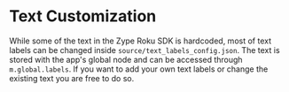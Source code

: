 # Text Customization

While some of the text in the Zype Roku SDK is hardcoded, most of text labels can be changed inside `source/text_labels_config.json`. The text is stored with the app's global node and can be accessed through `m.global.labels`. If you want to add your own text labels or change the existing text you are free to do so.
